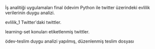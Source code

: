 İş analitiği uygulamaları final ödevim
Python ile twitter üzerindeki evlilik verilerinin duygu analizi.

evlilik_1 Twitter'daki twittler.

learning-set konuları etiketlenmiş twittler.

ödev-teslim duygu analizi yapılmış, düzenlenmiş teslim dosyası
